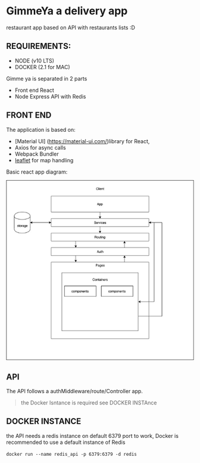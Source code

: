 GimmeYa a delivery app
===========================
restaurant app based on API with restaurants lists :D 

## REQUIREMENTS:
* NODE (v10 LTS)
* DOCKER (2.1 for MAC)


Gimme ya is separated in 2 parts
* Front end React
* Node Express API with Redis


## FRONT END 

The application is based on: 

* [Material UI] (https://material-ui.com/)library for React,
* Axios for async calls
* Webpack Bundler
* [leaflet](https://leafletjs.com/) for map handling

Basic react app diagram:

![alt text](https://github.com/balusio/gimmeya/blob/develop/app/assets/images/front-diagram.jpg)


## API

The API follows a authMiddleware/route/Controller app.
 > the Docker Isntance is required see DOCKER INSTAnce




## DOCKER INSTANCE 

the API needs a redis instance on default 6379 port to work, Docker is recommended to use a default instance of Redis

`docker run --name redis_api -p 6379:6379 -d redis`
